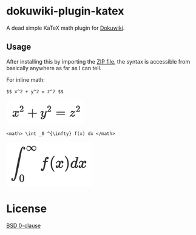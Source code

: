 # dokuwiki-plugin-katex

A dead simple KaTeX math plugin for [Dokuwiki](https://www.dokuwiki.org/).

## Usage

After installing this by importing the [ZIP file][rel-zip], the syntax is
accessible from basically anywhere as far as I can tell.

[rel-zip]: https://github.com/paulsnar/dokuwiki-plugin-katex/releases/latest/download/dokuwiki-plugin-katex.zip

For inline math:

    $$ x^2 + y^2 = z^2 $$

![x squared plus y squared equals z squared](./.github/screenshot-1.png)

    <math> \int _0 ^{\infty} f(x) dx </math>

![Integral from 0 to infinity of f(x) dx](./.github/screenshot-2.png)

# License

[BSD 0-clause](./LICENSE.txt)
